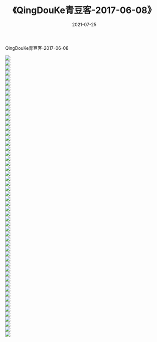 ﻿---
layout: post
title:  《QingDouKe青豆客-2017-06-08》
date:   2021-07-25
img: http://img.660000.xyz/Sharelink/网络美图/2021/QingDouKe青豆客-2017-06-08/000.jpg
categories: [美女, 清纯, 唯美]
---

QingDouKe青豆客-2017-06-08

  ![](http://img.660000.xyz/Sharelink/网络美图/2021/QingDouKe青豆客-2017-06-08/001.jpg) <br> ![](http://img.660000.xyz/Sharelink/网络美图/2021/QingDouKe青豆客-2017-06-08/002.jpg) <br> ![](http://img.660000.xyz/Sharelink/网络美图/2021/QingDouKe青豆客-2017-06-08/003.jpg) <br> ![](http://img.660000.xyz/Sharelink/网络美图/2021/QingDouKe青豆客-2017-06-08/004.jpg) <br> ![](http://img.660000.xyz/Sharelink/网络美图/2021/QingDouKe青豆客-2017-06-08/005.jpg) <br> ![](http://img.660000.xyz/Sharelink/网络美图/2021/QingDouKe青豆客-2017-06-08/006.jpg) <br> ![](http://img.660000.xyz/Sharelink/网络美图/2021/QingDouKe青豆客-2017-06-08/007.jpg) <br> ![](http://img.660000.xyz/Sharelink/网络美图/2021/QingDouKe青豆客-2017-06-08/008.jpg) <br> ![](http://img.660000.xyz/Sharelink/网络美图/2021/QingDouKe青豆客-2017-06-08/009.jpg) <br> ![](http://img.660000.xyz/Sharelink/网络美图/2021/QingDouKe青豆客-2017-06-08/010.jpg) <br> ![](http://img.660000.xyz/Sharelink/网络美图/2021/QingDouKe青豆客-2017-06-08/011.jpg) <br> ![](http://img.660000.xyz/Sharelink/网络美图/2021/QingDouKe青豆客-2017-06-08/012.jpg) <br> ![](http://img.660000.xyz/Sharelink/网络美图/2021/QingDouKe青豆客-2017-06-08/013.jpg) <br> ![](http://img.660000.xyz/Sharelink/网络美图/2021/QingDouKe青豆客-2017-06-08/014.jpg) <br> ![](http://img.660000.xyz/Sharelink/网络美图/2021/QingDouKe青豆客-2017-06-08/015.jpg) <br> ![](http://img.660000.xyz/Sharelink/网络美图/2021/QingDouKe青豆客-2017-06-08/016.jpg) <br> ![](http://img.660000.xyz/Sharelink/网络美图/2021/QingDouKe青豆客-2017-06-08/017.jpg) <br> ![](http://img.660000.xyz/Sharelink/网络美图/2021/QingDouKe青豆客-2017-06-08/018.jpg) <br> ![](http://img.660000.xyz/Sharelink/网络美图/2021/QingDouKe青豆客-2017-06-08/019.jpg) <br> ![](http://img.660000.xyz/Sharelink/网络美图/2021/QingDouKe青豆客-2017-06-08/020.jpg) <br> ![](http://img.660000.xyz/Sharelink/网络美图/2021/QingDouKe青豆客-2017-06-08/021.jpg) <br> ![](http://img.660000.xyz/Sharelink/网络美图/2021/QingDouKe青豆客-2017-06-08/022.jpg) <br> ![](http://img.660000.xyz/Sharelink/网络美图/2021/QingDouKe青豆客-2017-06-08/023.jpg) <br> ![](http://img.660000.xyz/Sharelink/网络美图/2021/QingDouKe青豆客-2017-06-08/024.jpg) <br> ![](http://img.660000.xyz/Sharelink/网络美图/2021/QingDouKe青豆客-2017-06-08/025.jpg) <br> ![](http://img.660000.xyz/Sharelink/网络美图/2021/QingDouKe青豆客-2017-06-08/026.jpg) <br> ![](http://img.660000.xyz/Sharelink/网络美图/2021/QingDouKe青豆客-2017-06-08/027.jpg) <br> ![](http://img.660000.xyz/Sharelink/网络美图/2021/QingDouKe青豆客-2017-06-08/028.jpg) <br> ![](http://img.660000.xyz/Sharelink/网络美图/2021/QingDouKe青豆客-2017-06-08/029.jpg) <br> ![](http://img.660000.xyz/Sharelink/网络美图/2021/QingDouKe青豆客-2017-06-08/030.jpg) <br> ![](http://img.660000.xyz/Sharelink/网络美图/2021/QingDouKe青豆客-2017-06-08/031.jpg) <br> ![](http://img.660000.xyz/Sharelink/网络美图/2021/QingDouKe青豆客-2017-06-08/032.jpg) <br> ![](http://img.660000.xyz/Sharelink/网络美图/2021/QingDouKe青豆客-2017-06-08/033.jpg) <br> ![](http://img.660000.xyz/Sharelink/网络美图/2021/QingDouKe青豆客-2017-06-08/034.jpg) <br> ![](http://img.660000.xyz/Sharelink/网络美图/2021/QingDouKe青豆客-2017-06-08/035.jpg) <br> ![](http://img.660000.xyz/Sharelink/网络美图/2021/QingDouKe青豆客-2017-06-08/036.jpg) <br> ![](http://img.660000.xyz/Sharelink/网络美图/2021/QingDouKe青豆客-2017-06-08/037.jpg) <br> ![](http://img.660000.xyz/Sharelink/网络美图/2021/QingDouKe青豆客-2017-06-08/038.jpg) <br> ![](http://img.660000.xyz/Sharelink/网络美图/2021/QingDouKe青豆客-2017-06-08/039.jpg) <br> ![](http://img.660000.xyz/Sharelink/网络美图/2021/QingDouKe青豆客-2017-06-08/040.jpg) <br> ![](http://img.660000.xyz/Sharelink/网络美图/2021/QingDouKe青豆客-2017-06-08/041.jpg) <br> ![](http://img.660000.xyz/Sharelink/网络美图/2021/QingDouKe青豆客-2017-06-08/042.jpg) <br> ![](http://img.660000.xyz/Sharelink/网络美图/2021/QingDouKe青豆客-2017-06-08/043.jpg) <br> ![](http://img.660000.xyz/Sharelink/网络美图/2021/QingDouKe青豆客-2017-06-08/044.jpg) <br> ![](http://img.660000.xyz/Sharelink/网络美图/2021/QingDouKe青豆客-2017-06-08/045.jpg) <br> ![](http://img.660000.xyz/Sharelink/网络美图/2021/QingDouKe青豆客-2017-06-08/046.jpg) <br> ![](http://img.660000.xyz/Sharelink/网络美图/2021/QingDouKe青豆客-2017-06-08/047.jpg) <br> ![](http://img.660000.xyz/Sharelink/网络美图/2021/QingDouKe青豆客-2017-06-08/048.jpg) <br> ![](http://img.660000.xyz/Sharelink/网络美图/2021/QingDouKe青豆客-2017-06-08/049.jpg) <br> ![](http://img.660000.xyz/Sharelink/网络美图/2021/QingDouKe青豆客-2017-06-08/050.jpg) <br> ![](http://img.660000.xyz/Sharelink/网络美图/2021/QingDouKe青豆客-2017-06-08/051.jpg) <br> ![](http://img.660000.xyz/Sharelink/网络美图/2021/QingDouKe青豆客-2017-06-08/052.jpg) <br> ![](http://img.660000.xyz/Sharelink/网络美图/2021/QingDouKe青豆客-2017-06-08/053.jpg) <br> ![](http://img.660000.xyz/Sharelink/网络美图/2021/QingDouKe青豆客-2017-06-08/054.jpg) <br> ![](http://img.660000.xyz/Sharelink/网络美图/2021/QingDouKe青豆客-2017-06-08/055.jpg) <br> ![](http://img.660000.xyz/Sharelink/网络美图/2021/QingDouKe青豆客-2017-06-08/056.jpg) <br>